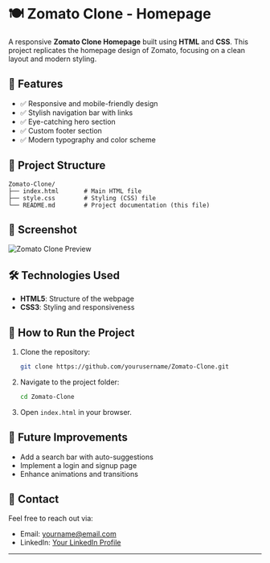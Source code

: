 # 🍽️ Zomato Clone - Homepage

A responsive **Zomato Clone Homepage** built using **HTML** and **CSS**. This project replicates the homepage design of Zomato, focusing on a clean layout and modern styling.

## 🚀 Features
- ✅ Responsive and mobile-friendly design
- ✅ Stylish navigation bar with links
- ✅ Eye-catching hero section
- ✅ Custom footer section
- ✅ Modern typography and color scheme

## 📂 Project Structure
```
Zomato-Clone/
├── index.html       # Main HTML file
├── style.css        # Styling (CSS) file
└── README.md        # Project documentation (this file)
```

## 📸 Screenshot
![Zomato Clone Preview](screenshot.png)

## 🛠️ Technologies Used
- **HTML5**: Structure of the webpage
- **CSS3**: Styling and responsiveness

## 📌 How to Run the Project
1. Clone the repository:
   ```bash
   git clone https://github.com/yourusername/Zomato-Clone.git
   ```
2. Navigate to the project folder:
   ```bash
   cd Zomato-Clone
   ```
3. Open `index.html` in your browser.

## 🎯 Future Improvements
- Add a search bar with auto-suggestions
- Implement a login and signup page
- Enhance animations and transitions

## 📧 Contact
Feel free to reach out via:
- Email: yourname@email.com
- LinkedIn: [Your LinkedIn Profile](https://linkedin.com/in/yourname)

---
